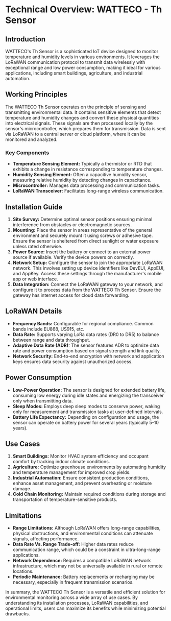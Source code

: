 # Technical Overview: WATTECO - Th Sensor

## Introduction
WATTECO's Th Sensor is a sophisticated IoT device designed to monitor temperature and humidity levels in various environments. It leverages the LoRaWAN communication protocol to transmit data wirelessly with exceptional range and low power consumption, making it ideal for various applications, including smart buildings, agriculture, and industrial automation.

## Working Principles
The WATTECO Th Sensor operates on the principle of sensing and transmitting environmental data. It contains sensitive elements that detect temperature and humidity changes and convert these physical quantities into electrical signals. These signals are then processed locally by the sensor's microcontroller, which prepares them for transmission. Data is sent via LoRaWAN to a central server or cloud platform, where it can be monitored and analyzed.

### Key Components
- **Temperature Sensing Element:** Typically a thermistor or RTD that exhibits a change in resistance corresponding to temperature changes.
- **Humidity Sensing Element:** Often a capacitive humidity sensor, measuring relative humidity by detecting changes in capacitance.
- **Microcontroller:** Manages data processing and communication tasks.
- **LoRaWAN Transceiver:** Facilitates long-range wireless communication.

## Installation Guide
1. **Site Survey:** Determine optimal sensor positions ensuring minimal interference from obstacles or electromagnetic sources.
2. **Mounting:** Place the sensor in areas representative of the general environment and securely mount it using screws or adhesive tape. Ensure the sensor is sheltered from direct sunlight or water exposure unless rated otherwise.
3. **Power Source:** Insert the battery or connect to an external power source if available. Verify the device powers on correctly.
4. **Network Setup:** Configure the sensor to join the appropriate LoRaWAN network. This involves setting up device identifiers like DevEUI, AppEUI, and AppKey. Access these settings through the manufacturer's mobile app or web interface.
5. **Data Integration:** Connect the LoRaWAN gateway to your network, and configure it to process data from the WATTECO Th Sensor. Ensure the gateway has internet access for cloud data forwarding.

## LoRaWAN Details
- **Frequency Bands:** Configurable for regional compliance. Common bands include EU868, US915, etc.
- **Data Rate:** Supports varying LoRa data rates (DR0 to DR5) to balance between range and data throughput.
- **Adaptive Data Rate (ADR):** The sensor features ADR to optimize data rate and power consumption based on signal strength and link quality.
- **Network Security:** End-to-end encryption with network and application keys ensures data security against unauthorized access.

## Power Consumption
- **Low-Power Operation:** The sensor is designed for extended battery life, consuming low energy during idle states and energizing the transceiver only when transmitting data.
- **Sleep Modes:** Employs deep sleep modes to conserve power, waking only for measurement and transmission tasks at user-defined intervals.
- **Battery Life Expectancy:** Depending on configuration and usage, the sensor can operate on battery power for several years (typically 5-10 years).

## Use Cases
1. **Smart Buildings:** Monitor HVAC system efficiency and occupant comfort by tracking indoor climate conditions.
2. **Agriculture:** Optimize greenhouse environments by automating humidity and temperature management for improved crop yields.
3. **Industrial Automation:** Ensure consistent production conditions, enhance asset management, and prevent overheating or moisture damage.
4. **Cold Chain Monitoring:** Maintain required conditions during storage and transportation of temperature-sensitive products.

## Limitations
- **Range Limitations:** Although LoRaWAN offers long-range capabilities, physical obstructions, and environmental conditions can attenuate signals, affecting performance.
- **Data Rate Vs. Range Trade-off:** Higher data rates reduce communication range, which could be a constraint in ultra-long-range applications.
- **Network Dependence:** Requires a compatible LoRaWAN network infrastructure, which may not be universally available in rural or remote locations.
- **Periodic Maintenance:** Battery replacements or recharging may be necessary, especially in frequent transmission scenarios.

In summary, the WATTECO Th Sensor is a versatile and efficient solution for environmental monitoring across a wide array of use cases. By understanding its installation processes, LoRaWAN capabilities, and operational limits, users can maximize its benefits while minimizing potential drawbacks.